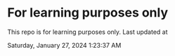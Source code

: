 # For learning purposes only
This repo is for learning purposes only.
Last updated at

Saturday, January 27, 2024 1:23:37 AM

